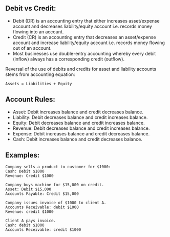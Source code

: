 ## Debit vs Credit:
- Debit (DR) is an accounting entry that either increases asset/expense account and decreases liability/equity account i.e. records money flowing into an account.
- Credit (CR) is an accounting entry that decreases an asset/expense account and increase liability/equity account i.e. records money flowing out of an account.
- Most businesses use double-entry accounting whereby every debit (inflow) always has a corresponding credit (outflow).

Reversal of the use of debits and credits for asset and liability accounts stems from accounting equation:
``` 
Assets = Liabilities + Equity
```

## Account Rules:
- Asset: Debit increases balance and credit decreases balance.
- Liability: Debit decreases balance and credit increases balance.
- Equity: Debit decreases balance and credit increases balance.
- Revenue: Debit decreases balance and credit increases balance.
- Expense: Debit increases balance and credit decreases balance.
- Cash: Debit increases balance and credit decreases balance.

## Examples:
```
Company sells a product to customer for $1000:
Cash: Debit $1000
Revenue: Credit $1000

Company buys machine for $15,000 on credit.
Asset: Debit $15,000
Accounts Payable: Credit $15,000

Company issues invoice of $1000 to client A.
Accounts Receivable: debit $1000
Revenue: credit $1000

Client A pays invoice.
Cash: debit $1000
Accounts Receivable: credit $1000
```
